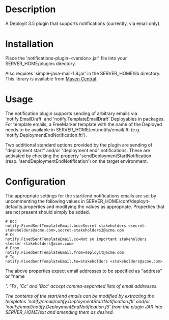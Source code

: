 Description
===========

A Deployit 3.5 plugin that supports notifications (currently, via email only).

Installation
============

Place the 'notifications-plugin-&lt;version&gt;.jar' file into your SERVER_HOME/plugins directory.

Also requires 'simple-java-mail-1.8.jar' in the SERVER_HOME/lib directory. This library is available from [Maven Central](http://search.maven.org/#search|ga|1|simple-java-mail-1.8).

Usage
=====

The notification plugin supports sending of arbitrary emails via 'notify.EmailDraft' and 'notify.TemplateEmailDraft' Deployables in packages. For template emails, a FreeMarker template with the name of the Deployed needs to be available in SERVER_HOME/ext/notify/email/<type-name>.ftl (e.g. 'notify.DeploymentEndNotification.ftl').

Two additional standard options provided by the plugin are sending of "deployment start" and/or "deployment end" notifications. These are activated by checking the property 'sendDeploymentStartNotification' (resp. 'sendDeploymentEndNotification') on the target environment.

Configuration
=============

The appropriate settings for the start/end notifications emails are set by uncommenting the following values in SERVER_HOME/conf/deployit-defaults.properties and modifying the values as appropriate. Properties that are not present should simply be added.

```
# Bcc
notify.FixedSentTemplateEmail.bcc=Secret stakeholders <secret-stakeholders@acme.com>,secret-stakeholders2@acme.com
# Cc
notify.FixedSentTemplateEmail.cc=Not so important stakeholders <lesser-stakeholders@acme.com>
# From
notify.FixedSentTemplateEmail.from=deployit@acme.com
# To
notify.FixedSentTemplateEmail.to=Stakeholders <stakeholders@acme.com>
```

The above properties expect email addresses to be specified as "address" or "name <address>". 'To', 'Cc' and 'Bcc' accept comma-separated lists of email addresses.

The contents of the start/end emails can be modified by extracting the templates 'notify/email/notify.DeploymentStartNotification.ftl' and/or 'notify/email/notify.DeploymentEndNotification.ftl' from the plugin JAR into SERVER_HOME/ext and amending them as desired.